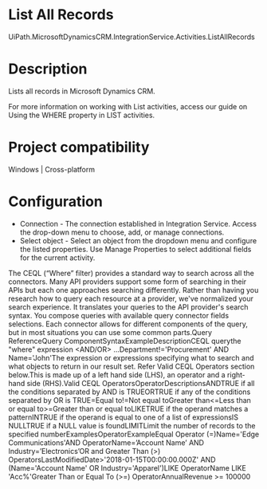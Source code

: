 ﻿# List All Records

UiPath.MicrosoftDynamicsCRM.IntegrationService.Activities.ListAllRecords

# Description

Lists all records in Microsoft Dynamics CRM.

For more information on working with List activities, access our guide on Using the WHERE property in LIST activities.

# Project compatibility

Windows | Cross-platform

# Configuration

* Connection - The connection established in Integration Service. Access the drop-down menu to choose, add, or manage connections.
* Select object - Select an object from the dropdown menu and configure the listed properties. Use Manage Properties to select additional fields for the current activity.

The CEQL (“Where” filter) provides a standard way to search across all the connectors. Many API providers support some form of searching in their APIs but each one approaches searching differently. Rather than having you research how to query each resource at a provider, we've normalized your search experience. It translates your queries to the API provider's search syntax. You compose queries with available query connector fields selections. Each connector allows for different components of the query, but in most situations you can use some common parts.Query ReferenceQuery ComponentSyntaxExampleDescriptionCEQL querythe "where" expression<field><operator><value> <AND/OR> <field><operator><value> ...Department!='Procurement' AND Name='John'The expression or expressions specifying what to search and what objects to return in our result set. Refer Valid CEQL Operators section below.This is made up of a left­ hand ­side (LHS), an operator and a right­ hand­ side (RHS).Valid CEQL OperatorsOperatorDescriptionsANDTRUE if all the conditions separated by AND is TRUEORTRUE if any of the conditions separated by OR is TRUE=Equal to!=Not equal to<Less than>Greater than<=Less than or equal to>=Greater than or equal toLIKETRUE if the operand matches a patternINTRUE if the operand is equal to one of a list of expressionsIS NULLTRUE if a NULL value is foundLIMITLimit the number of records to the specified numberExamplesOperatorExampleEqual Operator (=)Name='Edge Communications'AND OperatorName=’Account Name’ AND Industry=’Electronics’OR and Greater Than (>) OperatorsLastModifiedDate>'2018-01-15T00:00:00.000Z' AND (Name='Account Name' OR
                    Industry='Apparel')LIKE OperatorName LIKE 'Acc%'Greater Than or Equal To (>=) OperatorAnnualRevenue >= 100000
